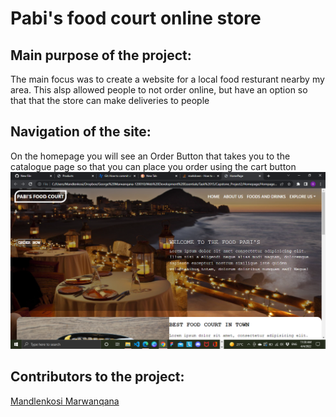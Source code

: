 # Pabi's food court online store

## Main purpose of the project: 
The main focus was to create a website for a local food resturant nearby my area.
This alsp allowed people to not order online, but have an option so that that the store can make deliveries to people

## Navigation of the site:
On the homepage you will see an Order Button that takes you to the catalogue page so that you can place you order using the cart button
![Homepage](https://github.com/fanatII1/Online-Store/blob/main/IMAGES/screenshots_navigation/Screenshot%20(170).png)

## Contributors to the project:
[Mandlenkosi Marwanqana](https://www.linkedin.com/in/mandlenkosi-marwanqana-b08357218/)
